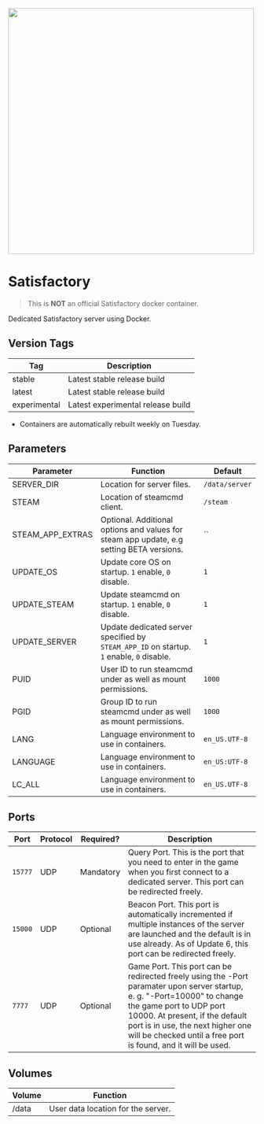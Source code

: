 <img src="https://static.wikia.nocookie.net/satisfactory_gamepedia_en/images/8/8a/Satisfactory_logo.png" width="500">

# Satisfactory

> This is **NOT** an official Satisfactory docker container.

Dedicated Satisfactory server using Docker.

## Version Tags

| Tag          | Description                        |
|--------------|------------------------------------|
| stable       | Latest stable release build        |
| latest       | Latest stable release build        |
| experimental | Latest experimental release build  |
* Containers are automatically rebuilt weekly on Tuesday.

## Parameters

| Parameter        | Function                                                                                 | Default        |
|------------------|------------------------------------------------------------------------------------------|----------------|
| SERVER_DIR       | Location for server files.                                                               | `/data/server` |
| STEAM            | Location of steamcmd client.                                                             | `/steam`       |
| STEAM_APP_EXTRAS | Optional. Additional options and values for steam app update, e.g setting BETA versions. | ``             |
| UPDATE_OS        | Update core OS on startup. `1` enable, `0` disable.                                      | `1`            |
| UPDATE_STEAM     | Update steamcmd on startup. `1` enable, `0` disable.                                     | `1`            |
| UPDATE_SERVER    | Update dedicated server specified by `STEAM_APP_ID` on startup. `1` enable, `0` disable. | `1`            |
| PUID             | User ID to run steamcmd under as well as mount permissions.                              | `1000`         |
| PGID             | Group ID to run steamcmd under as well as mount permissions.                             | `1000`         |
| LANG             | Language environment to use in containers.                                               | `en_US.UTF-8`  |
| LANGUAGE         | Language environment to use in containers.                                               | `en_US:UTF-8`  |
| LC_ALL           | Language environment to use in containers.                                               | `en_US.UTF-8`  |

## Ports

| Port  | Protocol | Required? | Description                  |
|-------|----------|-----------|------------------------------|
|`15777`| UDP      | Mandatory | Query Port. This is the port that you need to enter in the game when you first connect to a dedicated server. This port can be redirected freely. |
|`15000`| UDP      | Optional  | Beacon Port. This port is automatically incremented if multiple instances of the server are launched and the default is in use already. As of Update 6, this port can be redirected freely. |
|`7777` | UDP      | Optional  | Game Port. This port can be redirected freely using the -Port paramater upon server startup, e. g. "-Port=10000" to change the game port to UDP port 10000. At present, if the default port is in use, the next higher one will be checked until a free port is found, and it will be used. |

## Volumes

| Volume  | Function                           |
|---------|------------------------------------|
| /data   | User data location for the server. |